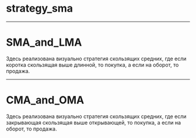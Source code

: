 # strategy_sma
---
# SMA_and_LMA

Здесь реализована визуально стратегия скользящих средних, где если коротка скользящая выше длинной, то покупка, а если на оборот, то продажа.

---
# CMA_and_OMA

Здесь реализована визуально стратегия скользящих средних, где если закрывающая скользящая выше открывающей, то покупка, а если на оборот, то продажа.